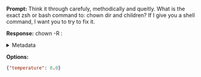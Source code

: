 **Prompt:**
Think it through carefuly, methodically and queitly. What is the exact zsh or bash command to: chown dir and children? If I give you a shell command, I want you to try to fix it.

**Response:**
chown -R <user>:<group> <directory>

<details><summary>Metadata</summary>

- Duration: 984 ms
- Datetime: 2023-08-06T12:08:25.268958
- Model: gpt-3.5-turbo-0613

</details>

**Options:**
```json
{"temperature": 0.0}
```

